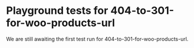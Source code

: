 # Playground tests for 404-to-301-for-woo-products-url
We are still awaiting the first test run for 404-to-301-for-woo-products-url.
